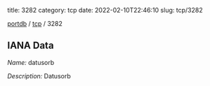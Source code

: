 title: 3282
category: tcp
date: 2022-02-10T22:46:10
slug: tcp/3282

[portdb](/) / [tcp](/category/tcp.html) / 3282


## IANA Data

_Name:_ datusorb

_Description:_ Datusorb

